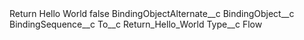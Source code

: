 <?xml version="1.0" encoding="UTF-8"?>
<CustomMetadata xmlns="http://soap.sforce.com/2006/04/metadata" xmlns:xsi="http://www.w3.org/2001/XMLSchema-instance" xmlns:xsd="http://www.w3.org/2001/XMLSchema">
    <label>Return Hello World</label>
    <protected>false</protected>
    <values>
        <field>BindingObjectAlternate__c</field>
        <value xsi:nil="true"/>
    </values>
    <values>
        <field>BindingObject__c</field>
        <value xsi:nil="true"/>
    </values>
    <values>
        <field>BindingSequence__c</field>
        <value xsi:nil="true"/>
    </values>
    <values>
        <field>To__c</field>
        <value xsi:type="xsd:string">Return_Hello_World</value>
    </values>
    <values>
        <field>Type__c</field>
        <value xsi:type="xsd:string">Flow</value>
    </values>
</CustomMetadata>
